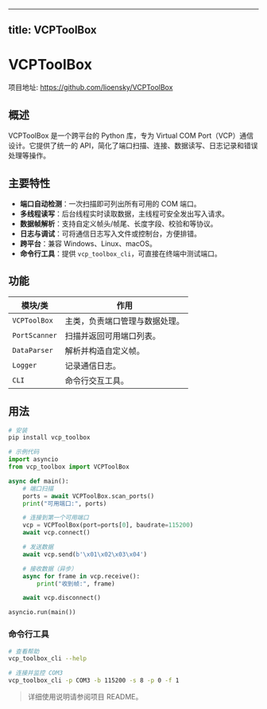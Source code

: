 
---
title: VCPToolBox
---

# VCPToolBox

项目地址: <https://github.com/lioensky/VCPToolBox>

## 概述
VCPToolBox 是一个跨平台的 Python 库，专为 Virtual COM Port（VCP）通信设计。它提供了统一的 API，简化了端口扫描、连接、数据读写、日志记录和错误处理等操作。

## 主要特性
- **端口自动检测**：一次扫描即可列出所有可用的 COM 端口。  
- **多线程读写**：后台线程实时读取数据，主线程可安全发出写入请求。  
- **数据帧解析**：支持自定义帧头/帧尾、长度字段、校验和等协议。  
- **日志与调试**：可将通信日志写入文件或控制台，方便排错。  
- **跨平台**：兼容 Windows、Linux、macOS。  
- **命令行工具**：提供 `vcp_toolbox_cli`，可直接在终端中测试端口。

## 功能

| 模块/类 | 作用 |
|---|---|
| `VCPToolBox` | 主类，负责端口管理与数据处理。 |
| `PortScanner` | 扫描并返回可用端口列表。 |
| `DataParser` | 解析并构造自定义帧。 |
| `Logger` | 记录通信日志。 |
| `CLI` | 命令行交互工具。 |

## 用法

```python
# 安装
pip install vcp_toolbox

# 示例代码
import asyncio
from vcp_toolbox import VCPToolBox

async def main():
    # 端口扫描
    ports = await VCPToolBox.scan_ports()
    print("可用端口:", ports)

    # 连接到第一个可用端口
    vcp = VCPToolBox(port=ports[0], baudrate=115200)
    await vcp.connect()

    # 发送数据
    await vcp.send(b'\x01\x02\x03\x04')

    # 接收数据（异步）
    async for frame in vcp.receive():
        print("收到帧:", frame)

    await vcp.disconnect()

asyncio.run(main())
```

### 命令行工具

```bash
# 查看帮助
vcp_toolbox_cli --help

# 连接并监控 COM3
vcp_toolbox_cli -p COM3 -b 115200 -s 8 -p 0 -f 1
```

> 详细使用说明请参阅项目 README。